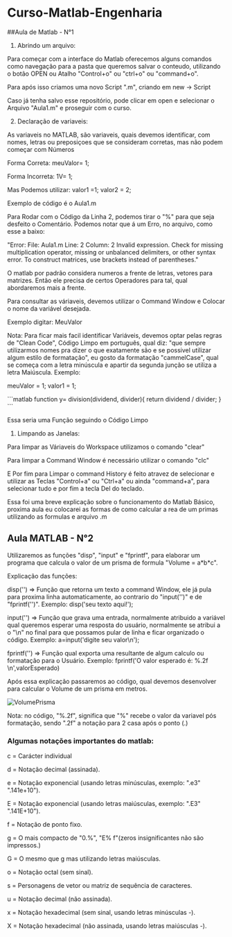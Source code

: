 # Curso-Matlab-Engenharia

##Aula de Matlab - N°1

1. Abrindo um arquivo:
<p> Para começar com a interface do Matlab oferecemos alguns comandos como 
navegação para a pasta que queremos salvar o conteudo, utilizando o botão 
OPEN ou Atalho "Control+o" ou "ctrl+o" ou "command+o".</p>
<p>Para após isso criamos uma novo Script ".m", criando em new -> Script</p>
<p>Caso já tenha salvo esse repositório, pode clicar em open e selecionar o 
Arquivo "Aula1.m" e proseguir com o curso.</p>

2. Declaração de variaveis:
<p>As variaveis no MATLAB, são variaveis, quais devemos identificar, com 
nomes, letras ou preposiçoes que se consideram corretas, mas não podem 
começar com Números</p>
<p>Forma Correta: meuValor= 1;</p>
<p>Forma Incorreta: 1V= 1;</p>
<p>Mas Podemos utilizar: valor1 =1; valor2 = 2; <p>
<p>Exemplo de código é o Aula1.m</p>
<p>Para Rodar com o Código da Linha 2, podemos tirar o "%" para que seja 
desfeito o Comentário. Podemos notar que á um Erro, no arquivo, como esse a 
baixo:</p>
<p>"Error: File: Aula1.m Line: 2 Column: 2
Invalid expression. Check for missing multiplication operator, missing or 
unbalanced delimiters, or other
syntax error. To construct matrices, use brackets instead of parentheses."</p>
<p>O matlab por padrão considera numeros a frente de letras, vetores para 
matrizes. Então ele precisa de certos Operadores para tal, qual abordaremos 
mais a frente.</p>
<p>Para consultar as váriaveis, devemos utilizar o Command Window e Colocar 
o nome da variável desejada.</p>
<p>Exemplo digitar: MeuValor</p>
<p>Nota: Para ficar mais facil identificar Variáveis, devemos optar pelas 
regras de "Clean Code", Código Limpo em português, qual diz: "que sempre 
utilizarmos nomes pra dizer o que exatamente são e se possivel 
utilizar algum estilo de formatação", eu gosto da formatação "cammelCase", 
qual se começa com a letra minúscula e apartir da segunda junção se utiliza
a letra Maiúscula. Exemplo: </p>
<p>
meuValor = 1;
valor1 = 1;
</p>
<p>
```matlab
function y= division(dividend, divider){
        return dividend / divider;
   }
```
</p>
<p>Essa seria uma Função seguindo o Código Limpo</p>

1. Limpando as Janelas:
<p>Para limpar as Váriaveis do Workspace utilizamos o comando "clear" </p>
<p>Para limpar a Command Window é necessário utilizar o comando "clc" </p>
<P>E Por fim para Limpar o command History é feito atravez de selecionar e 
utilizar as Teclas "Control+a" ou "Ctrl+a" ou ainda "command+a", para 
selecionar tudo e por fim a tecla Del do teclado.</p>

<p>Essa foi uma breve explicação sobre o funcionamento do Matlab Básico, 
proxima aula eu colocarei as formas de como calcular a rea de um primas 
utilizando as formulas e arquivo .m</p>

## Aula MATLAB - N°2
<p> Utilizaremos as funções "disp", "input" e "fprintf", para elaborar um
programa que calcula o valor de um prisma de formula "Volume = a*b*c".</p>
<p>
Explicação das funções:
</p>
<p>
disp('') => Função que retorna um texto a command Window, ele já pula para 
proxima linha automaticamente, ao contrario do "input('')" e de "fprintf('')".
Exemplo: disp('seu texto aqui!');
</p>
<p>
input('') => Função que grava uma entrada, normalmente atribuido a variável
qual queremos esperar uma resposta do usuário, normalmente se atribui a
o "\n" no final para que possamos pular de linha e ficar organizado o código.
Exemplo: a=input('digite seu valor\n');
</p>
<p>fprintf('') => Função qual exporta uma resultante de algum calculo ou
formatação para o Usuário.
Exemplo: fprintf('O valor esperado é: %.2f \n',valorEsperado)</p>
<p>Após essa explicação passaremos ao código, qual devemos desenvolver para
calcular o Volume de um prisma em metros.</p>

![VolumePrisma](../master/Imagens/VolumePrisma.png)

<p>
Nota: no código, "%.2f", significa que "%" recebe o valor da variavel pós 
formatação, sendo ".2f" a notação para 2 casa após o ponto (.)
</p>

### Algumas notações importantes do matlab:
<p>
<p>c = Carácter individual</p>
<p>d = Notação decimal (assinada).</p>
<p>e = Notação exponencial (usando letras minúsculas, exemplo: ".e3" ".141e+10").</p>
<p>E = Notação exponencial (usando letras maiúsculas, exemplo: ".E3" ".141E+10").</p>
<p>f = Notação de ponto fixo.</p>
<p>g = O mais compacto de "0.%", "E% f"(zeros insignificantes não são impressos.)</p>
<p>G = O mesmo que g mas utilizando letras maiúsculas.</p>
<p>o = Notação octal (sem sinal).</p>
<p>s = Personagens de vetor ou matriz de sequência de caracteres.</p>
<p>u = Notação decimal (não assinada).</p>
<p>x = Notação hexadecimal (sem sinal, usando letras minúsculas -).</p>
<p>X = Notação hexadecimal (não assinada, usando letras maiúsculas -).</p>
</p>

